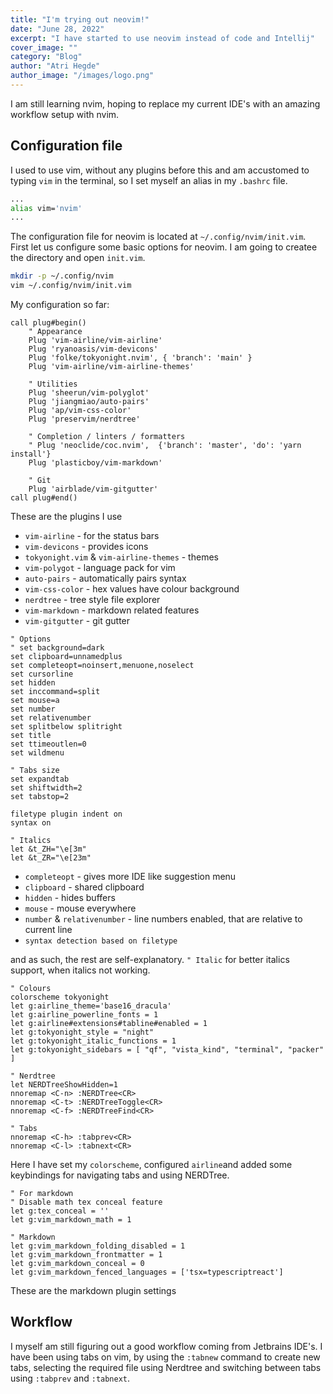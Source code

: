 ```yaml
---
title: "I'm trying out neovim!"
date: "June 28, 2022"
excerpt: "I have started to use neovim instead of code and Intellij"
cover_image: ""
category: "Blog"
author: "Atri Hegde"
author_image: "/images/logo.png"
---
```



I am still learning nvim, hoping to replace my current IDE's with an amazing workflow setup with nvim.



## Configuration file

I used to use vim, without any plugins before this and am accustomed to typing `vim` in the terminal, so I set myself an alias in my `.bashrc` file.
```sh
...
alias vim='nvim'
...
```

The configuration file for neovim is located at `~/.config/nvim/init.vim`. First let us configure some basic options for neovim.
I am going to createe the directory and open `init.vim`.

```sh
mkdir -p ~/.config/nvim
vim ~/.config/nvim/init.vim
```
My configuration so far: 
```vim
call plug#begin()
    " Appearance
    Plug 'vim-airline/vim-airline'
    Plug 'ryanoasis/vim-devicons'
    Plug 'folke/tokyonight.nvim', { 'branch': 'main' }
    Plug 'vim-airline/vim-airline-themes'

    " Utilities
    Plug 'sheerun/vim-polyglot'
    Plug 'jiangmiao/auto-pairs'
    Plug 'ap/vim-css-color'
    Plug 'preservim/nerdtree'

    " Completion / linters / formatters
    " Plug 'neoclide/coc.nvim',  {'branch': 'master', 'do': 'yarn install'}
    Plug 'plasticboy/vim-markdown'

    " Git
    Plug 'airblade/vim-gitgutter'
call plug#end() 
```
These are the plugins I use
- `vim-airline` - for the status bars
- `vim-devicons` - provides icons
- `tokyonight.vim` & `vim-airline-themes` - themes
- `vim-polygot` - language pack for vim
- `auto-pairs` - automatically pairs syntax
- `vim-css-color` - hex values have colour background
- `nerdtree` - tree style file explorer
- `vim-markdown` - markdown related features
- `vim-gitgutter` - git gutter


```vim
" Options
" set background=dark
set clipboard=unnamedplus
set completeopt=noinsert,menuone,noselect
set cursorline
set hidden
set inccommand=split
set mouse=a
set number
set relativenumber
set splitbelow splitright
set title
set ttimeoutlen=0
set wildmenu

" Tabs size
set expandtab
set shiftwidth=2
set tabstop=2

filetype plugin indent on
syntax on

" Italics
let &t_ZH="\e[3m"
let &t_ZR="\e[23m"
```
- `completeopt` - gives more IDE like suggestion menu
- `clipboard` - shared clipboard
- `hidden` - hides buffers
- `mouse` - mouse everywhere
- `number` & `relativenumber` - line numbers enabled, that are relative to current line
- `syntax detection based on filetype`

and as such, the rest are self-explanatory. `" Italic` for better italics support, when italics not working.


```vim
" Colours
colorscheme tokyonight
let g:airline_theme='base16_dracula'
let g:airline_powerline_fonts = 1
let g:airline#extensions#tabline#enabled = 1
let g:tokyonight_style = "night"
let g:tokyonight_italic_functions = 1
let g:tokyonight_sidebars = [ "qf", "vista_kind", "terminal", "packer" ]

" Nerdtree
let NERDTreeShowHidden=1
nnoremap <C-n> :NERDTree<CR>
nnoremap <C-t> :NERDTreeToggle<CR>
nnoremap <C-f> :NERDTreeFind<CR>

" Tabs
nnoremap <C-h> :tabprev<CR>
nnoremap <C-l> :tabnext<CR>
```

Here I have set my `colorscheme`, configured `airline`and added some keybindings for navigating tabs and using NERDTree.

```vim
" For markdown
" Disable math tex conceal feature
let g:tex_conceal = ''
let g:vim_markdown_math = 1

" Markdown
let g:vim_markdown_folding_disabled = 1
let g:vim_markdown_frontmatter = 1
let g:vim_markdown_conceal = 0
let g:vim_markdown_fenced_languages = ['tsx=typescriptreact']
```

These are the markdown plugin settings

## Workflow

I myself am still figuring out a good workflow coming from Jetbrains IDE's. I have been using tabs on vim, by using the `:tabnew` command to create new tabs, selecting the required
file using Nerdtree and switching between tabs using `:tabprev` and `:tabnext`.

